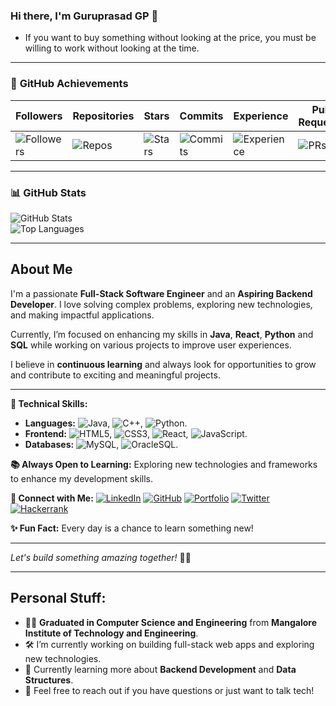 ### Hi there, I'm Guruprasad GP 👋

- If you want to buy something without looking at the price, you must be willing to work without looking at the time.

---

### 🌟 **GitHub Achievements**

| Followers | Repositories | Stars | Commits | Experience | Pull Requests | Issues | Reviews |
|-----------|--------------|-------|---------|------------|---------------|--------|---------|
| ![Followers](https://img.shields.io/github/followers/guruprasad08?style=for-the-badge) | ![Repos](https://img.shields.io/github/repositories/guruprasad08?style=for-the-badge) | ![Stars](https://img.shields.io/github/stars/guruprasad08?style=for-the-badge) | ![Commits](https://img.shields.io/github/commit-activity/y/guruprasad08?style=for-the-badge) | ![Experience](https://img.shields.io/badge/Experience-Junior%20Dev-informational?style=for-the-badge) | ![PRs](https://img.shields.io/github/issues-pr/guruprasad08?style=for-the-badge) | ![Issues](https://img.shields.io/github/issues/guruprasad08?style=for-the-badge) | ![Reviews](https://img.shields.io/github/reviews/guruprasad08?style=for-the-badge) |


---

### 📊 **GitHub Stats**

![GitHub Stats](https://github-readme-stats.vercel.app/api?username=guruprasad26gp&show_icons=true&theme=radical)  
![Top Languages](https://github-readme-stats.vercel.app/api/top-langs/?username=guruprasad26gp&layout=compact&theme=radical)  

---


## About Me
I'm a passionate **Full-Stack Software Engineer** and an **Aspiring Backend Developer**. I love solving complex problems, exploring new technologies, and making impactful applications. 

Currently, I’m focused on enhancing my skills in **Java**, **React**, **Python** and **SQL** while working on various projects to improve user experiences.

I believe in **continuous learning** and always look for opportunities to grow and contribute to exciting and meaningful projects.

---

**🚀 Technical Skills:**
- **Languages:** ![Java](https://img.shields.io/badge/Java-ED8B00?style=flat&logo=java&logoColor=white), ![C++](https://img.shields.io/badge/C++-00599C?style=flat&logo=c%2b%2b&logoColor=white), ![Python](https://img.shields.io/badge/Python-3776AB?style=flat&logo=python&logoColor=white).
- **Frontend:** ![HTML5](https://img.shields.io/badge/HTML5-E34F26?style=flat&logo=html5&logoColor=white), ![CSS3](https://img.shields.io/badge/CSS3-1572B6?style=flat&logo=css3&logoColor=white), ![React](https://img.shields.io/badge/React-20232A?style=flat&logo=react&logoColor=61DAFB),  ![JavaScript](https://img.shields.io/badge/JavaScript-323330?style=flat&logo=javascript&logoColor=F7DF1E).
- **Databases:** ![MySQL](https://img.shields.io/badge/MySQL-00000F?style=flat&logo=mysql&logoColor=white), ![OracleSQL](https://img.shields.io/badge/OracleSQL-F80000?style=flat&logo=oracle&logoColor=white).

**📚 Always Open to Learning:**
Exploring new technologies and frameworks to enhance my development skills.

**🤝 Connect with Me:**
[![LinkedIn](https://img.shields.io/badge/-LinkedIn-blue)](https://www.linkedin.com/in/guruprasadgp22/) [![GitHub](https://img.shields.io/badge/-GitHub-black)](https://github.com/guruprasad26gp) [![Portfolio](https://img.shields.io/badge/-Portfolio-blueviolet)](https://guruprasad22.netlify.app/) [![Twitter](https://img.shields.io/badge/-Twitter-1DA1F2)](https://x.com/c23_gp/) [![Hackerrank](https://img.shields.io/badge/-Hackerrank-1DA1F2)](https://www.hackerrank.com/profile/guruprasad6200)

**✨ Fun Fact:** Every day is a chance to learn something new!

---
*Let's build something amazing together!* 🚀✨

---

## Personal Stuff:
- 👨‍🎓 **Graduated in Computer Science and Engineering** from **Mangalore Institute of Technology and Engineering**.
- 🛠️ I’m currently working on building full-stack web apps and exploring new technologies.
- 🌱 Currently learning more about **Backend Development** and **Data Structures**.
- 💬 Feel free to reach out if you have questions or just want to talk tech!
